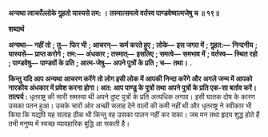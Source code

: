 **अन्यथा त्वाचरँल्लोके गॢहतो यास्यसे तम: ।** **तस्मात्समत्वे वर्तस्व पाण्डवेष्वात्मजेषु च ॥ १९॥** 

**शब्दार्थ** 

**अन्यथा—** **नहीं तो** **; तु—** **फिर भी** **; आचरन्—** **कर्म करते हुए** **; लोके—** **इस जगत में** **; गॢहत:—** **निन्दनीय** **; यास्यसे—** **प्राप्त करोगे** **;** **तम:—** **अंधकार** **; तस्मात्—** **इसलिए** **; समत्वे—** **समभाव में** **; वर्तस्व—** **स्थित रहो** **; पाण्डवेषु—** **पाण्डवों के प्रति** **; आत्म-जेषु—** **अपने पुत्रों के प्रति** **; च—** **तथा।** **.** 

**किन्तु यदि आप अन्यथा आचरण करेंगे तो लोग इसी लोक में आपकी निन्दा करेंगे और** **अगले जन्म में आपको नारकीय अंधकार में प्रवेश करना होगा। अत: आप पाण्डु के पुत्रों तथा** **अपने पुत्रों के प्रति एक-सा बर्ताव करें।** **तात्पर्य :** धृतराष्ट्र की सारी समस्या थी अपने दुष्ट पुत्रों के प्रति अत्यधिक लगाव। इसी घातक दोष के कारण उसका पतन हुआ। उसके चारों ओर अच्छी सलाह देने वालों की कमी नहीं थी और धृतराष्ट्र ने स्वीकार भी किया कि यद्यपि यह सलाह ठीक थी किन्तु वह उसका पालन नहीं कर सका। जब मन तथा हृदय शुद्ध होते हैं तभी मनुष्य में स्वच्छ व्यावहारिक बुद्धि आ सकती है।  